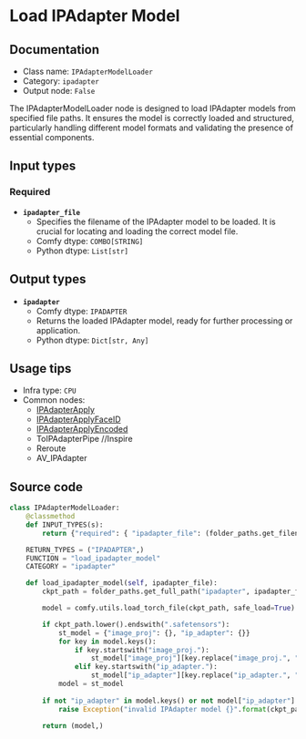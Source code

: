 # Load IPAdapter Model
## Documentation
- Class name: `IPAdapterModelLoader`
- Category: `ipadapter`
- Output node: `False`

The IPAdapterModelLoader node is designed to load IPAdapter models from specified file paths. It ensures the model is correctly loaded and structured, particularly handling different model formats and validating the presence of essential components.
## Input types
### Required
- **`ipadapter_file`**
    - Specifies the filename of the IPAdapter model to be loaded. It is crucial for locating and loading the correct model file.
    - Comfy dtype: `COMBO[STRING]`
    - Python dtype: `List[str]`
## Output types
- **`ipadapter`**
    - Comfy dtype: `IPADAPTER`
    - Returns the loaded IPAdapter model, ready for further processing or application.
    - Python dtype: `Dict[str, Any]`
## Usage tips
- Infra type: `CPU`
- Common nodes:
    - [IPAdapterApply](../../ComfyUI_IPAdapter_plus/Nodes/IPAdapterApply.md)
    - [IPAdapterApplyFaceID](../../ComfyUI_IPAdapter_plus/Nodes/IPAdapterApplyFaceID.md)
    - [IPAdapterApplyEncoded](../../ComfyUI_IPAdapter_plus/Nodes/IPAdapterApplyEncoded.md)
    - ToIPAdapterPipe //Inspire
    - Reroute
    - AV_IPAdapter



## Source code
```python
class IPAdapterModelLoader:
    @classmethod
    def INPUT_TYPES(s):
        return {"required": { "ipadapter_file": (folder_paths.get_filename_list("ipadapter"), )}}

    RETURN_TYPES = ("IPADAPTER",)
    FUNCTION = "load_ipadapter_model"
    CATEGORY = "ipadapter"

    def load_ipadapter_model(self, ipadapter_file):
        ckpt_path = folder_paths.get_full_path("ipadapter", ipadapter_file)

        model = comfy.utils.load_torch_file(ckpt_path, safe_load=True)

        if ckpt_path.lower().endswith(".safetensors"):
            st_model = {"image_proj": {}, "ip_adapter": {}}
            for key in model.keys():
                if key.startswith("image_proj."):
                    st_model["image_proj"][key.replace("image_proj.", "")] = model[key]
                elif key.startswith("ip_adapter."):
                    st_model["ip_adapter"][key.replace("ip_adapter.", "")] = model[key]
            model = st_model
                    
        if not "ip_adapter" in model.keys() or not model["ip_adapter"]:
            raise Exception("invalid IPAdapter model {}".format(ckpt_path))

        return (model,)

```
